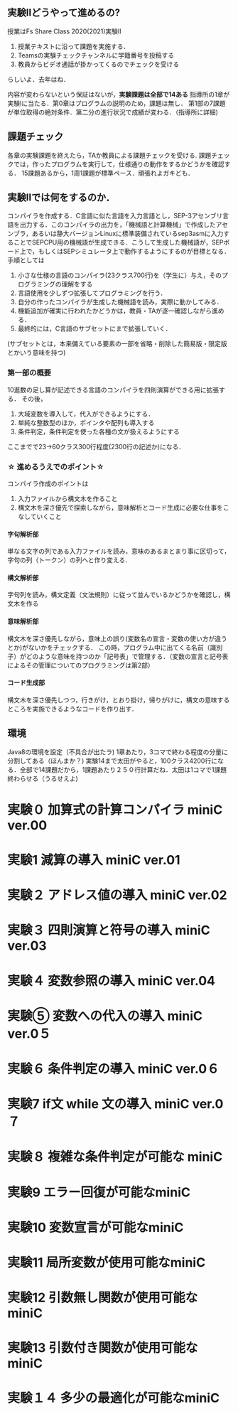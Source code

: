 ## 実験Ⅱどうやって進めるの?

授業はFs Share Class 2020(2021)実験Ⅱ

1. 授業テキストに沿って課題を実施する．
2. Teamsの実験チェックチャンネルに学籍番号を投稿する
3. 教員からビデオ通話が掛かってくるのでチェックを受ける 

らしいよ．去年はね．

内容が変わらないという保証はないが，**実験課題は全部で14ある**
指導所の1章が実験Ⅰに当たる．第0章はプログラムの説明のため，課題は無し．
第1部の7課題が単位取得の絶対条件．第二分の進行状況で成績が変わる．（指導所に詳細)

## 課題チェック

各章の実験課題を終えたら，TAか教員による課題チェックを受ける.
課題チェックでは，作ったプログラムを実行して，仕様通りの動作をするかどうかを確認する．
15課題あるから，1周1課題が標準ペース．頑張れよガキども．

## 実験Ⅱでは何をするのか．

コンパイラを作成する．C言語に似た言語を入力言語とし，SEP-3アセンブリ言語を出力する．このコンパイラの出力を，「機械語と計算機械」で作成したアセンブラ，あるいは静大バージョンLinuxに標準装備されているsep3asmに入力することでSEPCPU用の機械語が生成できる．こうして生成した機械語が，SEPボード上で，もしくはSEPシミュレータ上で動作するようにするのが目標となる．
手順としては

1. 小さな仕様の言語のコンパイラ(23クラス700行)を（学生に）与え，そのプログラミングの理解をする
2. 言語使用を少しずつ拡張してプログラミングを行う．
3. 自分の作ったコンパイラが生成した機械語を読み，実際に動かしてみる．
4. 機能追加が確実に行われたかどうかは，教員・TAが逐一確認しながら進める．
5. 最終的には，C言語のサブセットにまで拡張していく．

(サブセットとは，本来備えている要素の一部を省略・削除した簡易版・限定版とかいう意味を持つ)

###  第一部の概要

10進数の足し算が記述できる言語のコンパイラを四則演算ができる用に拡張する．
その後，

1. 大域変数を導入して，代入ができるようにする．
2. 単純な整数型のほか，ポインタや配列も導入する
3. 条件判定，条件判定を使った各種の文が扱えるようにする

ここまでで23->60クラス300行程度(2300行の記述か)になる．

### ☆ 進めるうえでのポイント☆

コンパイラ作成のポイントは

1. 入力ファイルから構文木を作ること
2. 構文木を深さ優先で探索しながら，意味解析とコード生成に必要な仕事をこなしていくこと

#### 字句解析部

単なる文字の列である入力ファイルを読み，意味のあるまとまり事に区切って，字句の列（トークン）の列へと作り変える．

#### 構文解析部

字句列を読み，構文定義（文法規則）に従って並んでいるかどうかを確認し，構文木を作る

#### 意味解析部

構文木を深さ優先しながら，意味上の誤り(変数名の宣言・変数の使い方が違うとか)がないかをチェックする．
この時，プログラム中に出てくる名前（識別子）がどのような意味を持つのか「記号表」で管理する．（変数の宣言と記号表によるその管理についてのプログラミングは第2部）

#### コード生成部

構文木を深さ優先しつつ，行きがけ，とおり掛け，帰りがけに，構文の意味するところを実施できるようなコードを作り出す．

## 環境

Java8の環境を設定（不具合が出たラ)
1章あたり，3コマで終わる程度の分量に分割してある（ほんまか？)
実験14まで太田がやると，100クラス4200行になる．全部で14課題だから，1課題あたり２５０行計算だね．太田は1コマで1課題終わらせる（うるせえよ)

# 実験０ 加算式の計算コンパイラ miniC ver.00

# 実験1 減算の導入 miniC ver.01

# 実験２ アドレス値の導入 miniC ver.02

# 実験３ 四則演算と符号の導入 miniC ver.03

# 実験４ 変数参照の導入 miniC ver.04

# 実験⑤ 変数への代入の導入 miniC ver.0５

# 実験６ 条件判定の導入 miniC ver.0６

# 実験7 if文 while 文の導入 miniC ver.0７

# 実験８ 複雑な条件判定が可能な miniC

# 実験9 エラー回復が可能なminiC

# 実験10 変数宣言が可能なminiC

# 実験11 局所変数が使用可能なminiC

# 実験12 引数無し関数が使用可能なminiC

# 実験13 引数付き関数が使用可能なminiC

# 実験１４ 多少の最適化が可能なminiC

